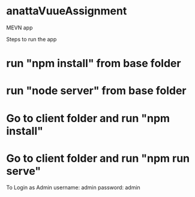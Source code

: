 # anattaVuueAssignment
MEVN app 

Steps to run the app
# run "npm install" from base folder
# run "node server" from base folder
# Go to client folder and run "npm install"
# Go to client folder and run "npm run serve"

To Login as Admin
username: admin
password: admin
